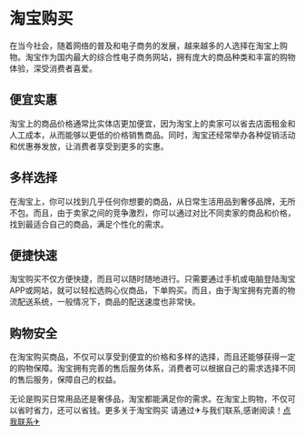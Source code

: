 # 淘宝购买

在当今社会，随着网络的普及和电子商务的发展，越来越多的人选择在淘宝上购物。淘宝作为国内最大的综合性电子商务网站，拥有庞大的商品种类和丰富的购物体验，深受消费者喜爱。

## 便宜实惠

淘宝上的商品价格通常比实体店更加便宜，因为淘宝上的卖家可以省去店面租金和人工成本，从而能够以更低的价格销售商品。同时，淘宝还经常举办各种促销活动和优惠券发放，让消费者享受到更多的实惠。

## 多样选择

在淘宝上，你可以找到几乎任何你想要的商品，从日常生活用品到奢侈品牌，无所不包。而且，由于卖家之间的竞争激烈，你可以通过对比不同卖家的商品和价格，找到最适合自己的商品，满足个性化的需求。

## 便捷快速

淘宝购买不仅方便快捷，而且可以随时随地进行。只需要通过手机或电脑登陆淘宝APP或网站，就可以轻松选购心仪商品，下单购买。而且，由于淘宝拥有完善的物流配送系统，一般情况下，商品的配送速度也非常快。

## 购物安全

在淘宝购买商品，不仅可以享受到便宜的价格和多样的选择，而且还能够获得一定的购物保障。淘宝拥有完善的售后服务体系，消费者可以根据自己的需求选择不同的售后服务，保障自己的权益。

无论是购买日常用品还是奢侈品，淘宝都能满足你的需求。在淘宝上购物，不仅可以省时省力，还可以省钱。更多关于淘宝购买 请通过✈与我们联系,感谢阅读！[点我联系✈](https://go.k02.cc)